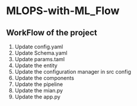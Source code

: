# MLOPS-with-ML_Flow

## WorkFlow of the project

1. Update config.yaml
2. Update Schema.yaml
3. Update params.taml
4. Update the entity
5. Update the configuration manager in src config
6. Update the components
7. Update the pipeline
8. Update the mian.py
9. Update the app.py